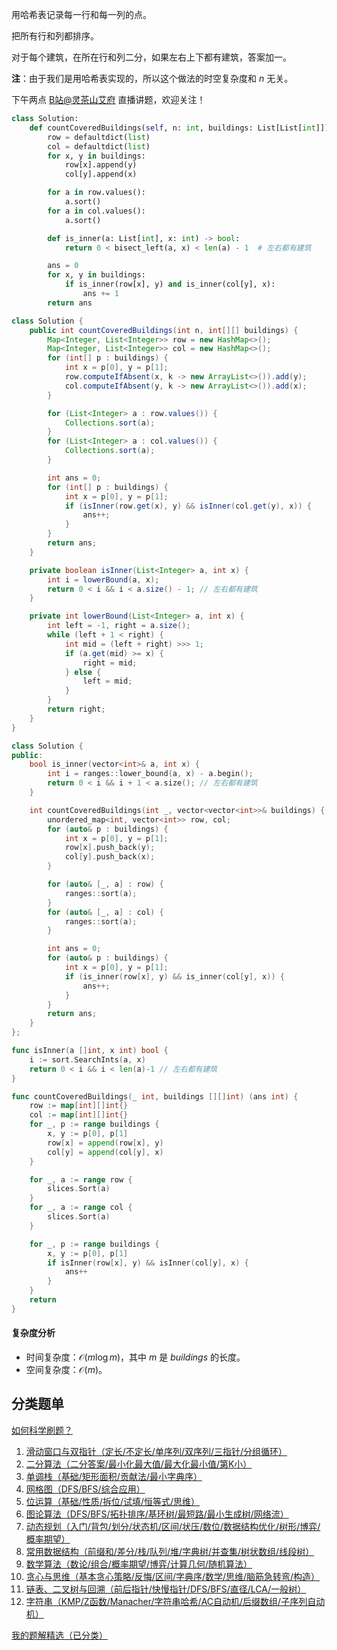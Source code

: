 用哈希表记录每一行和每一列的点。

把所有行和列都排序。

对于每个建筑，在所在行和列二分，如果左右上下都有建筑，答案加一。

**注**：由于我们是用哈希表实现的，所以这个做法的时空复杂度和 $n$ 无关。

下午两点 [B站@灵茶山艾府](https://space.bilibili.com/206214) 直播讲题，欢迎关注！

```py [sol-Python3]
class Solution:
    def countCoveredBuildings(self, n: int, buildings: List[List[int]]) -> int:
        row = defaultdict(list)
        col = defaultdict(list)
        for x, y in buildings:
            row[x].append(y)
            col[y].append(x)

        for a in row.values():
            a.sort()
        for a in col.values():
            a.sort()

        def is_inner(a: List[int], x: int) -> bool:
            return 0 < bisect_left(a, x) < len(a) - 1  # 左右都有建筑

        ans = 0
        for x, y in buildings:
            if is_inner(row[x], y) and is_inner(col[y], x):
                ans += 1
        return ans
```

```java [sol-Java]
class Solution {
    public int countCoveredBuildings(int n, int[][] buildings) {
        Map<Integer, List<Integer>> row = new HashMap<>();
        Map<Integer, List<Integer>> col = new HashMap<>();
        for (int[] p : buildings) {
            int x = p[0], y = p[1];
            row.computeIfAbsent(x, k -> new ArrayList<>()).add(y);
            col.computeIfAbsent(y, k -> new ArrayList<>()).add(x);
        }

        for (List<Integer> a : row.values()) {
            Collections.sort(a);
        }
        for (List<Integer> a : col.values()) {
            Collections.sort(a);
        }

        int ans = 0;
        for (int[] p : buildings) {
            int x = p[0], y = p[1];
            if (isInner(row.get(x), y) && isInner(col.get(y), x)) {
                ans++;
            }
        }
        return ans;
    }

    private boolean isInner(List<Integer> a, int x) {
        int i = lowerBound(a, x);
        return 0 < i && i < a.size() - 1; // 左右都有建筑
    }

    private int lowerBound(List<Integer> a, int x) {
        int left = -1, right = a.size();
        while (left + 1 < right) {
            int mid = (left + right) >>> 1;
            if (a.get(mid) >= x) {
                right = mid;
            } else {
                left = mid;
            }
        }
        return right;
    }
}
```

```cpp [sol-C++]
class Solution {
public:
    bool is_inner(vector<int>& a, int x) {
        int i = ranges::lower_bound(a, x) - a.begin();
        return 0 < i && i + 1 < a.size(); // 左右都有建筑
    }

    int countCoveredBuildings(int _, vector<vector<int>>& buildings) {
        unordered_map<int, vector<int>> row, col;
        for (auto& p : buildings) {
            int x = p[0], y = p[1];
            row[x].push_back(y);
            col[y].push_back(x);
        }

        for (auto& [_, a] : row) {
            ranges::sort(a);
        }
        for (auto& [_, a] : col) {
            ranges::sort(a);
        }

        int ans = 0;
        for (auto& p : buildings) {
            int x = p[0], y = p[1];
            if (is_inner(row[x], y) && is_inner(col[y], x)) {
                ans++;
            }
        }
        return ans;
    }
};
```

```go [sol-Go]
func isInner(a []int, x int) bool {
	i := sort.SearchInts(a, x)
	return 0 < i && i < len(a)-1 // 左右都有建筑
}

func countCoveredBuildings(_ int, buildings [][]int) (ans int) {
	row := map[int][]int{}
	col := map[int][]int{}
	for _, p := range buildings {
		x, y := p[0], p[1]
		row[x] = append(row[x], y)
		col[y] = append(col[y], x)
	}

	for _, a := range row {
		slices.Sort(a)
	}
	for _, a := range col {
		slices.Sort(a)
	}

	for _, p := range buildings {
		x, y := p[0], p[1]
		if isInner(row[x], y) && isInner(col[y], x) {
			ans++
		}
	}
	return
}
```

#### 复杂度分析

- 时间复杂度：$\mathcal{O}(m\log m)$，其中 $m$ 是 $\textit{buildings}$ 的长度。
- 空间复杂度：$\mathcal{O}(m)$。

## 分类题单

[如何科学刷题？](https://leetcode.cn/circle/discuss/RvFUtj/)

1. [滑动窗口与双指针（定长/不定长/单序列/双序列/三指针/分组循环）](https://leetcode.cn/circle/discuss/0viNMK/)
2. [二分算法（二分答案/最小化最大值/最大化最小值/第K小）](https://leetcode.cn/circle/discuss/SqopEo/)
3. [单调栈（基础/矩形面积/贡献法/最小字典序）](https://leetcode.cn/circle/discuss/9oZFK9/)
4. [网格图（DFS/BFS/综合应用）](https://leetcode.cn/circle/discuss/YiXPXW/)
5. [位运算（基础/性质/拆位/试填/恒等式/思维）](https://leetcode.cn/circle/discuss/dHn9Vk/)
6. [图论算法（DFS/BFS/拓扑排序/基环树/最短路/最小生成树/网络流）](https://leetcode.cn/circle/discuss/01LUak/)
7. [动态规划（入门/背包/划分/状态机/区间/状压/数位/数据结构优化/树形/博弈/概率期望）](https://leetcode.cn/circle/discuss/tXLS3i/)
8. [常用数据结构（前缀和/差分/栈/队列/堆/字典树/并查集/树状数组/线段树）](https://leetcode.cn/circle/discuss/mOr1u6/)
9. [数学算法（数论/组合/概率期望/博弈/计算几何/随机算法）](https://leetcode.cn/circle/discuss/IYT3ss/)
10. [贪心与思维（基本贪心策略/反悔/区间/字典序/数学/思维/脑筋急转弯/构造）](https://leetcode.cn/circle/discuss/g6KTKL/)
11. [链表、二叉树与回溯（前后指针/快慢指针/DFS/BFS/直径/LCA/一般树）](https://leetcode.cn/circle/discuss/K0n2gO/)
12. [字符串（KMP/Z函数/Manacher/字符串哈希/AC自动机/后缀数组/子序列自动机）](https://leetcode.cn/circle/discuss/SJFwQI/)

[我的题解精选（已分类）](https://github.com/EndlessCheng/codeforces-go/blob/master/leetcode/SOLUTIONS.md)

